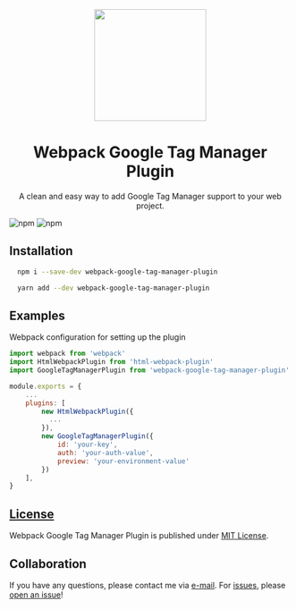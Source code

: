 <div align="center">
  <a href="https://github.com/webpack/webpack">
    <img width="200" height="200"
      src="https://webpack.js.org/assets/icon-square-big.svg">
  </a>
  <h1>Webpack Google Tag Manager Plugin</h1>
  <p>A clean and easy way to add Google Tag Manager support to your web project.</p>
</div>

![npm](https://img.shields.io/npm/v/webpack-google-tag-manager-plugin)
![npm](https://img.shields.io/npm/dw/webpack-google-tag-manager-plugin)


## Installation

```bash
  npm i --save-dev webpack-google-tag-manager-plugin
```

```bash
  yarn add --dev webpack-google-tag-manager-plugin
```

## Examples
Webpack configuration for setting up the plugin
```Javascript
import webpack from 'webpack'
import HtmlWebpackPlugin from 'html-webpack-plugin'
import GoogleTagManagerPlugin from 'webpack-google-tag-manager-plugin'

module.exports = {
    ...
    plugins: [
        new HtmlWebpackPlugin({
          ...
        }),
        new GoogleTagManagerPlugin({
            id: 'your-key',
            auth: 'your-auth-value',
            preview: 'your-environment-value'
        })
    ],
}

```

## [License](https://github.com/timjorjev/webpack-google-tag-manager-plugin/blob/master/LICENSE)

Webpack Google Tag Manager Plugin is published under [MIT License](https://github.com/timjorjev/webpack-google-tag-manager-plugin/blob/master/LICENSE).

## Collaboration

If you have any questions, please contact me via [e-mail](mailto:dev@timjorjev.com). For [issues](https://github.com/timjorjev/webpack-google-tag-manager-plugin/issues), please [open an issue](https://github.com/timjorjev/webpack-google-tag-manager-plugin/issues/new)!
